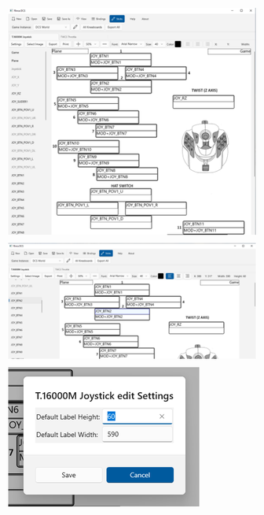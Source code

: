 ﻿![Instances Dialog](EditJoystick.png)

![Instances Dialog](EditJoystickButtonSelected.png)

![Instances Dialog](EditJoystickSettings.png)